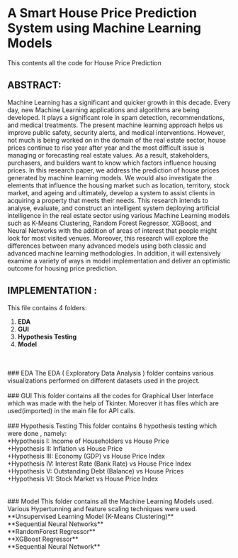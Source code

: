 # A Smart House Price Prediction System using Machine Learning Models
This contents all the code for House Price Prediction

## ABSTRACT: 

Machine Learning has a significant and quicker growth in this decade. Every day,
new Machine Learning applications and algorithms are being developed. It plays
a significant role in spam detection, recommendations, and medical treatments.
The present machine learning approach helps us improve public safety, security
alerts, and medical interventions. However, not much is being worked on in the
domain of the real estate sector, house prices continue to rise year after year
and the most difficult issue is managing or forecasting real estate values. As a
result, stakeholders, purchasers, and builders want to know which factors
influence housing prices. In this research paper, we address the prediction of
house prices generated by machine learning models. We would also investigate
the elements that influence the housing market such as location, territory, stock
market, and ageing and ultimately, develop a system to assist clients in
acquiring a property that meets their needs. This research intends to analyse,
evaluate, and construct an intelligent system deploying artificial intelligence in
the real estate sector using various Machine Learning models such as K-Means
Clustering, Random Forest Regressor, XGBoost, and Neural Networks with the
addition of areas of interest that people might look for most visited venues.
Moreover, this research will explore the differences between many advanced
models using both classic and advanced machine learning methodologies. In
addition, it will extensively examine a variety of ways in model implementation
and deliver an optimistic outcome for housing price prediction.

## IMPLEMENTATION :

This file contains 4 folders: 
1. **EDA**
2. **GUI**
3. **Hypothesis Testing**
4. **Model**
</br>
</br>
### EDA
The EDA ( Exploratory Data Analysis ) folder contains various visualizations performed on different datasets used in the project.
</br>
</br>
### GUI
This folder contains all the codes for Graphical User Interface which was made with the help of Tkinter. Moreover it has files which are used(imported) in the main file for API calls.
</br>
</br>
### Hypothesis Testing
This folder contains 6 hypothesis testing which were done , namely: </br>
*Hypothesis I: Income of Householders vs House Price </br>
+Hypothesis II: Inflation vs House Price </br>
+Hypothesis III: Economy (GDP) vs House Price Index </br>
+Hypothesis IV: Interest Rate (Bank Rate) vs House Price Index </br>
+Hypothesis V: Outstanding Debt (Balance) vs House Prices </br>
+Hypothesis VI: Stock Market vs House Price Index </br>
</br>
</br>
### Model
This folder contains all the Machine Learning Models used. Various Hypertunning and feature scaling techniques were used.</br>
**Unsupervised Learning Model (K-Means Clustering)**</br>
**Sequential Neural Networks**</br>
**RandomForest Regressor**</br>
**XGBoost Regressor**</br>
**Sequential Neural Network**</br>
</br>
</br>
